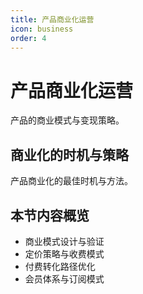 ```yaml
---
title: 产品商业化运营
icon: business
order: 4
---
```


# 产品商业化运营

产品的商业模式与变现策略。

## 商业化的时机与策略

产品商业化的最佳时机与方法。

## 本节内容概览

- 商业模式设计与验证
- 定价策略与收费模式
- 付费转化路径优化
- 会员体系与订阅模式

